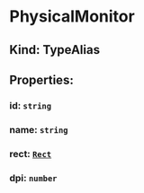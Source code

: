 # **PhysicalMonitor**

## **Kind: TypeAlias**

## **Properties**:

### id: `string`

### name: `string`

### rect: [`Rect`](./Rect)

### dpi: `number`
